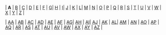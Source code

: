 
| **A** |
[B](b/index.md) |
[C](c/index.md) | 
[D](d/index.md) | 
[E](e/index.md) | 
[F](f/index.md) | 
[G](g/index.md)| 
[H](h/index.md) | 
[I](i/index.md)| 
[J](j/index.md) | 
[K](k/index.md) | 
[L](l/index.md)| 
[M](m/index.md) | 
[N](n/index.md) | 
[O](o/index.md) | 
[P](p/index.md) | 
[Q](q/index.md) | 
[R](r/index.md) | 
[S](s/index.md) | 
[T](t/index.md) | 
[U](u/index.md) | 
[V](v/index.md) | 
[W](w/index.md) | 
[X](x/index.md) | 
[Y](y/index.md) | 
[Z](z/index.md) |



| [AA](a/aa.md) |
[AB](a/ab.md) |
[AC](a/ac.md) | 
[AD](a/ad.md) | 
[AE](a/ae.md) | 
[AF](a/af.md) | 
[AG](a/ag.md)| 
[AH](a/ah.md) | 
[AI](a/ai.md)| 
[AJ](a/aj.md) | 
[AK](a/ak.md) | 
[AL](a/al.md)| 
[AM](a/am.md) | 
[AN](a/an.md) | 
[AO](a/ao.md) | 
[AP](a/ap.md) | 
[AQ](a/aq.md) | 
[AR](a/ar.md) | 
[AS](a/as.md) | 
[AT](a/at.md) | 
[AU](a/au.md) | 
[AV](a/av.md) | 
[AW](a/aw.md) | 
[AX](a/ax.md) | 
[AY](a/ay.md) | 
[AZ](a/az.md) |
